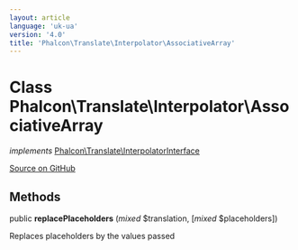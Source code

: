 ```yaml
---
layout: article
language: 'uk-ua'
version: '4.0'
title: 'Phalcon\Translate\Interpolator\AssociativeArray'
---
```


# Class **Phalcon\Translate\Interpolator\AssociativeArray**

*implements* [Phalcon\Translate\InterpolatorInterface](api/Phalcon_Translate_InterpolatorInterface)

<a href="https://github.com/phalcon/cphalcon/tree/v4.0.0/phalcon/translate/interpolator/associativearray.zep" class="btn btn-default btn-sm">Source on GitHub</a>

## Methods

public **replacePlaceholders** (*mixed* $translation, [*mixed* $placeholders])

Replaces placeholders by the values passed